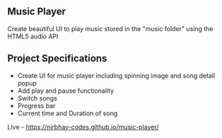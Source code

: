 ## Music Player

Create beautiful UI to play music stored in the "music folder" using the HTML5 audio API

## Project Specifications

- Create UI for music player including spinning image and song detail popup
- Add play and pause functionality
- Switch songs
- Progress bar
- Current time and Duration of song

Live - https://nirbhay-codes.github.io/music-player/
